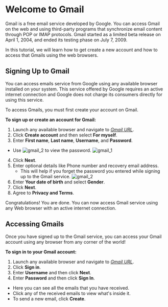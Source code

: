 # Welcome to Gmail

Gmail is a free email service developed by Google. You can access Gmail on the web and using third-party programs that synchronize email content through POP or IMAP protocols. Gmail started as a limited beta release on April 1, 2004, and ended its testing phase on July 7, 2009. 

In this tutorial, we will learn how to get create a new account and how to access that Gmails using the web browsers. 

## Signing Up to Gmail
You can access emails service from Google using any available browser installed on your system. This service offered by Google requires an active internet connection and Google does not charge its consumers directly for using this service.    

To access Gmails, you must first create your account on Gmail.

**To sign up or create an account for Gmail:**
1. Launch any available browser and navigate to [_Gmail URL_](https://mail.google.com).
2. Click **Create account** and then select **For myself**.
3. Enter **First name**, **Last name**, **Username**, and **Password**.
  - Use ![gmail_2](/redhat/eye.png) to view the password.
  ![gmail_1](/redhat/gmail_1.png)
4. Click **Next**.
5. Enter optional details like Phone number and recovery email address.
   - This will help if you forget the password you entered while signing up to the Gmail service.
   ![gmail_2](/redhat/gmail_2.png)
6. Enter **Your date of birth** and select **Gender**.
7. Click **Next**.
8. Agree to **Privacy and Terms**.

Congratulations! You are done. You can now access Gmail service using any Web browser with an active internet connection.

## Accessing Gmails
Once you have signed up to the Gmail service, you can access your Gmail account using any browser from any corner of the world!

**To sign in to your Gmail account:**
1. Launch any available browser and navigate to [_Gmail URL_](https://mail.google.com).
2. Click **Sign in**.
3. Enter **Username** and then click **Next**.
4. Enter **Password** and then click **Sign In**.
  - Here you can see all the emails that you have received. 
  - Click any of the received emails to view what's inside it.
  - To send a new email, click **Create**.

